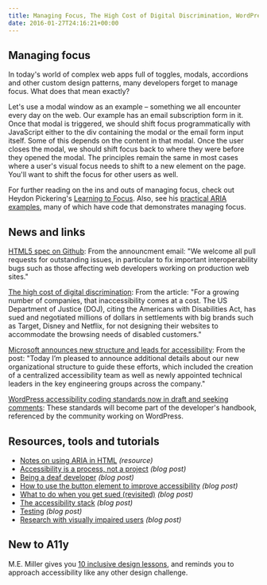 ```yaml
---
title: Managing Focus, The High Cost of Digital Discrimination, WordPress Accessibility Coding Standards in Draft and More
date: 2016-01-27T24:16:21+00:00
---
```


## Managing focus

In today's world of complex web apps full of toggles, modals, accordions and other custom design patterns, many developers forget to manage focus. What does that mean exactly?

Let's use a modal window as an example – something we all encounter every day on the web. Our example has an email subscription form in it. Once that modal is triggered, we should shift focus programmatically with JavaScript either to the div containing the modal or the email form input itself. Some of this depends on the content in that modal. Once the user closes the modal, we should shift focus back to where they were before they opened the modal. The principles remain the same in most cases where a user's visual focus needs to shift to a new element on the page. You'll want to shift the focus for other users as well.

For further reading on the ins and outs of managing focus, check out Heydon Pickering's [Learning to Focus](http://www.sitepoint.com/learning-to-focus/). Also, see his [practical ARIA examples](http://heydonworks.com/practical_aria_examples/), many of which have code that demonstrates managing focus.

## News and links

[HTML5 spec on Github](https://lists.w3.org/Archives/Public/public-html/2016Jan/0008.html): From the announcment email: "We welcome all pull requests for outstanding issues, in particular to fix important interoperability bugs such as those affecting web developers working on production web sites."

[The high cost of digital discrimination](http://www.theguardian.com/sustainable-business/2015/dec/31/digital-discrimination-netflix-disney-target-web-accessibility-doj): From the article: "For a growing number of companies, that inaccessibility comes at a cost. The US Department of Justice (DOJ), citing the Americans with Disabilities Act, has sued and negotiated millions of dollars in settlements with big brands such as Target, Disney and Netflix, for not designing their websites to accommodate the browsing needs of disabled customers."

[Microsoft announces new structure and leads for accessibility](http://blogs.microsoft.com/on-the-issues/2016/01/20/moving-forward-on-accessibility-announcing-new-structure-and-leads/): From the post: "Today I’m pleased to announce additional details about our new organizational structure to guide these efforts, which included the creation of a centralized accessibility team as well as newly appointed technical leaders in the key engineering groups across the company."

[WordPress accessibility coding standards now in draft and seeking comments](https://make.wordpress.org/core/2016/01/24/accessibility-coding-standards-now-in-draft-and-seeking-comments/): These standards will become part of the developer's handbook, referenced by the community working on WordPress.

## Resources, tools and tutorials

* [Notes on using ARIA in HTML](http://w3c.github.io/aria-in-html/) _(resource)_
* [Accessibility is a process, not a project](https://medium.com/@jonbmetz/accessibility-is-a-process-not-a-project-ce1c1cdc3aa7) _(blog post)_
* [Being a deaf developer](http://cruft.io/posts/deep-accessibility/) _(blog post)_
* [How to use the button element to improve accessibility](http://rachievee.com/use-button-element-improve-accessibility/) _(blog post)_
* [What to do when you get sued (revisited)](http://www.karlgroves.com/2016/01/18/what-to-do-when-you-get-sued-revisited/) _(blog post)_
* [The accessibility stack](http://simplyaccessible.com/article/the-accessibility-stack/) _(blog post)_
* [Testing](https://adactio.com/journal/10104) _(blog post)_
* [Research with visually impaired users](https://userresearch.blog.gov.uk/2016/01/22/research-with-visually-impaired-users/) _(blog post)_

## New to A11y

M.E. Miller gives you [10 inclusive design lessons](http://ageandability.com/2016/01/14/top-ten-inclusive-design-lessons/), and reminds you to approach accessibility like any other design challenge.
